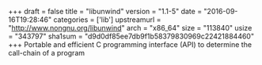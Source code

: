 +++
draft = false
title = "libunwind"
version = "1.1-5"
date = "2016-09-16T19:28:46"
categories = ['lib']
upstreamurl = "http://www.nongnu.org/libunwind"
arch = "x86_64"
size = "113840"
usize = "343797"
sha1sum = "d9d0df85ee7db9f1b58379830969c22421884460"
+++
Portable and efficient C programming interface (API) to determine the call-chain of a program